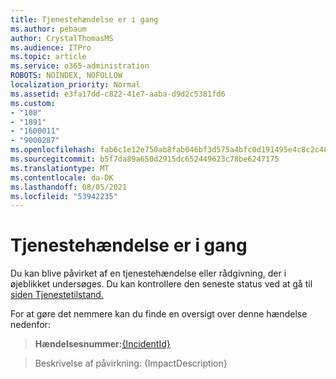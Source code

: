 ```yaml
---
title: Tjenestehændelse er i gang
ms.author: pebaum
author: CrystalThomasMS
ms.audience: ITPro
ms.topic: article
ms.service: o365-administration
ROBOTS: NOINDEX, NOFOLLOW
localization_priority: Normal
ms.assetid: e3fa17dd-c822-41e7-aaba-d9d2c5381fd6
ms.custom:
- "108"
- "1891"
- "1600011"
- "9000287"
ms.openlocfilehash: fab6c1e12e750ab8fab046bf3d575a4bfc0d191495e4c8c2c48698dd98106aa4
ms.sourcegitcommit: b5f7da89a650d2915dc652449623c78be6247175
ms.translationtype: MT
ms.contentlocale: da-DK
ms.lasthandoff: 08/05/2021
ms.locfileid: "53942235"
---
```

# <a name="service-incident-in-progress"></a>Tjenestehændelse er i gang

Du kan blive påvirket af en tjenestehændelse eller rådgivning, der i øjeblikket undersøges. Du kan kontrollere den seneste status ved at gå til [siden Tjenestetilstand.](https://admin.microsoft.com/adminportal/home#/servicehealth)
  
For at gøre det nemmere kan du finde en oversigt over denne hændelse nedenfor:
  
> **Hændelsesnummer:**[{IncidentId}](https://admin.microsoft.com/adminportal/home#/servicehealth)
    
> Beskrivelse af påvirkning: {ImpactDescription}
